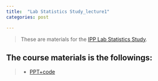 ```yaml
---
title:  "Lab Statistics Study_lecture1"
categories: post

---
```

>These are materials for the [IPP Lab Statistics Study](https://gsesparkik.com/).

## The course materials is the followings:
>
>- [PPT+code](https://github.com/iron-hong/iron-hong.github.io/blob/master/research.zip)
